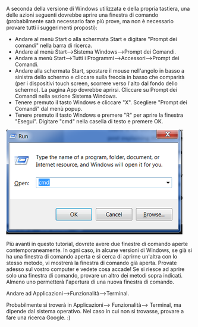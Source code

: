 <!--sec data-title="Opening: Windows" data-id="windows_prompt" data-collapse=true ces-->

A seconda della versione di Windows utilizzata e della propria tastiera, una delle azioni seguenti dovrebbe aprire una finestra di comando (probabilmente sarà necessario fare più prove, ma non è necessario provare tutti i suggerimenti proposti):

- Andare al menù Start o alla schermata Start e digitare "Prompt dei comandi" nella barra di ricerca.
- Andare al menù Start-->Sistema Windows-->Prompt dei Comandi.
- Andare a menù Start-->Tutti i Programmi-->Accessori-->Prompt dei Comandi.
- Andare alla schermata Start, spostare il mouse nell'angolo in basso a sinistra dello schermo e cliccare sulla freccia in basso che comparirà (per i dispositivi touch screen, scorrere verso l'alto dal fondo dello schermo). La pagina App dovrebbe aprirsi. Cliccare su Prompt dei Comandi nella sezione Sistema Windows.
- Tenere premuto il tasto Windows e cliccare "X". Scegliere "Prompt dei Comandi" dal menù popup.
- Tenere premuto il tasto Windows e premere "R" per aprire la finestra "Esegui". Digitare "cmd" nella casella di testo e premere OK.

![Type "cmd" in the "Run" window](../python_installation/images/windows-plus-r.png)

Più avanti in questo tutorial, dovrete avere due finestre di comando aperte contemporaneamente. In ogni caso, in alcune versioni di Windows, se già si ha una finestra di comando aperta e si cerca di aprirne un'altra con lo stesso metodo, vi mostrerà la finestra di comando già aperta. Provate adesso sul vostro computer e vedete cosa accade! Se si riesce ad aprire solo una finestra di comando, provare un altro dei metodi sopra indicati. Almeno uno permetterà l'apertura di una nuova finestra di comando.

<!--endsec-->

<!--sec data-title="Opening: OS X" data-id="OSX_prompt" data-collapse=true ces-->

Andare ad Applicazioni-->Funzionalità-->Terminal.

<!--endsec-->

<!--sec data-title="Opening: Linux" data-id="linux_prompt" data-collapse=true ces-->

Probabilmente si troverà in Applicazioni--> Funzionalità--> Terminal, ma dipende dal sistema operativo. Nel caso in cui non si trovasse, provare a fare una ricerca Google. :)

<!--endsec-->